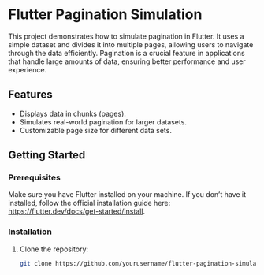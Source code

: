 # Flutter Pagination Simulation

This project demonstrates how to simulate pagination in Flutter. It uses a simple dataset and divides it into multiple pages, allowing users to navigate through the data efficiently. Pagination is a crucial feature in applications that handle large amounts of data, ensuring better performance and user experience.

## Features
- Displays data in chunks (pages).
- Simulates real-world pagination for larger datasets.
- Customizable page size for different data sets.

## Getting Started

### Prerequisites
Make sure you have Flutter installed on your machine. If you don’t have it installed, follow the official installation guide here: https://flutter.dev/docs/get-started/install.

### Installation

1. Clone the repository:
   ```bash
   git clone https://github.com/yourusername/flutter-pagination-simulation.git
